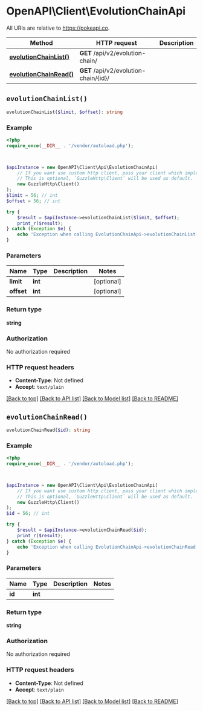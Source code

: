 # OpenAPI\Client\EvolutionChainApi

All URIs are relative to https://pokeapi.co.

Method | HTTP request | Description
------------- | ------------- | -------------
[**evolutionChainList()**](EvolutionChainApi.md#evolutionChainList) | **GET** /api/v2/evolution-chain/ | 
[**evolutionChainRead()**](EvolutionChainApi.md#evolutionChainRead) | **GET** /api/v2/evolution-chain/{id}/ | 


## `evolutionChainList()`

```php
evolutionChainList($limit, $offset): string
```



### Example

```php
<?php
require_once(__DIR__ . '/vendor/autoload.php');



$apiInstance = new OpenAPI\Client\Api\EvolutionChainApi(
    // If you want use custom http client, pass your client which implements `GuzzleHttp\ClientInterface`.
    // This is optional, `GuzzleHttp\Client` will be used as default.
    new GuzzleHttp\Client()
);
$limit = 56; // int
$offset = 56; // int

try {
    $result = $apiInstance->evolutionChainList($limit, $offset);
    print_r($result);
} catch (Exception $e) {
    echo 'Exception when calling EvolutionChainApi->evolutionChainList: ', $e->getMessage(), PHP_EOL;
}
```

### Parameters

Name | Type | Description  | Notes
------------- | ------------- | ------------- | -------------
 **limit** | **int**|  | [optional]
 **offset** | **int**|  | [optional]

### Return type

**string**

### Authorization

No authorization required

### HTTP request headers

- **Content-Type**: Not defined
- **Accept**: `text/plain`

[[Back to top]](#) [[Back to API list]](../../README.md#endpoints)
[[Back to Model list]](../../README.md#models)
[[Back to README]](../../README.md)

## `evolutionChainRead()`

```php
evolutionChainRead($id): string
```



### Example

```php
<?php
require_once(__DIR__ . '/vendor/autoload.php');



$apiInstance = new OpenAPI\Client\Api\EvolutionChainApi(
    // If you want use custom http client, pass your client which implements `GuzzleHttp\ClientInterface`.
    // This is optional, `GuzzleHttp\Client` will be used as default.
    new GuzzleHttp\Client()
);
$id = 56; // int

try {
    $result = $apiInstance->evolutionChainRead($id);
    print_r($result);
} catch (Exception $e) {
    echo 'Exception when calling EvolutionChainApi->evolutionChainRead: ', $e->getMessage(), PHP_EOL;
}
```

### Parameters

Name | Type | Description  | Notes
------------- | ------------- | ------------- | -------------
 **id** | **int**|  |

### Return type

**string**

### Authorization

No authorization required

### HTTP request headers

- **Content-Type**: Not defined
- **Accept**: `text/plain`

[[Back to top]](#) [[Back to API list]](../../README.md#endpoints)
[[Back to Model list]](../../README.md#models)
[[Back to README]](../../README.md)
